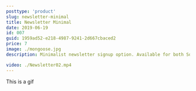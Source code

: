 ```yaml
---
posttype: 'product'
slug: newsletter-minimal
title: Newsletter Minimal
date: 2019-06-19
id: 007
guid: 1959ad52-e218-4987-9241-2d667cbaced2
price: 7
image: ./mongoose.jpg
description: Minimalist newsletter signup option. Available for both Squarespace 7.0 & 7.1 official templates.

video: ./Newsletter02.mp4
---
```


This is a gif
